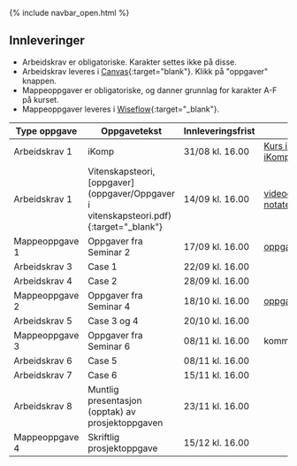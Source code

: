 {% include navbar_open.html %}
## Innleveringer 

- Arbeidskrav er obligatoriske. Karakter settes ikke på disse.
- Arbeidskrav leveres i [Canvas](https://uit.instructure.com/courses/24034){:target="blank"}. Klikk på "oppgaver" knappen.
- Mappeoppgaver er obligatoriske, og danner grunnlag for karakter A-F på kurset.
- Mappeoppgaver leveres i [Wiseflow](https://europe.wiseflow.net/login/license/6){:target="_blank"}. 


| Type oppgave <img width=80/>   |  Oppgavetekst  <img width=300/>       | Innleveringsfrist <img width=80/> | Ressurser <img width=200/>  |
|----------------|----------------------------------------------------------------------|-----------|--------------------------------------|
|Arbeidskrav 1   | iKomp                        | 31/08 kl. 16.00       |<a href="https://result.uit.no/ikomp/" target="_blank">Kurs iKomp</a> <br> <a href="https://result.uit.no/ikomp/faq-no/" target="_blank">iKomp FAQ</a>    |
|Arbeidskrav 1   | Vitenskapsteori, [oppgaver](oppgaver/Oppgaver i vitenskapsteori.pdf){:target="_blank"}                        | 14/09 kl. 16.00       | [videoer](https://mediasite.uit.no/Mediasite/Channel/74954bff93cb4035bb5fde4b71fbae825f){:target="blank"} <br /> [notater](vitenskapsteori.pdf){:target="blank"}  |
|Mappeoppgave 1   | Oppgaver fra Seminar 2                       | 17/09 kl. 16.00       | [oppgave](seminar2.md){:target="_blank"}    |
|Arbeidskrav 3   | Case 1                        | 22/09 kl. 16.00       |    |
|Arbeidskrav 4   | Case 2                        | 28/09 kl. 16.00       |    |
|Mappeoppgave 2   | Oppgaver fra Seminar 4                        | 18/10 kl. 16.00       | [oppgave](seminar4.md){:target="_blank"}    |
|Arbeidskrav 5   | Case 3 og 4                       | 20/10 kl. 16.00       |    |
|Mappeoppgave 3   | Oppgaver fra Seminar 6                       | 08/11 kl. 16.00       | kommer   |
|Arbeidskrav 6   | Case 5                        | 08/11 kl. 16.00       |    |
|Arbeidskrav 7   | Case 6                        | 15/11 kl. 16.00       |    |
|Arbeidskrav 8   | Muntlig presentasjon (opptak) av prosjektoppgaven                        | 23/11 kl. 16.00       |    |
|Mappeoppgave 4   |Skriftlig prosjektoppgave                      | 15/12 kl. 16.00       |    |


